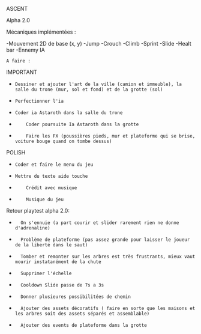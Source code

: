 ASCENT

Alpha 2.0 

Mécaniques implémentées : 

-Mouvement 2D de base (x, y)
-Jump
-Crouch
-Climb
-Sprint
-Slide
-Healt bar
-Ennemy IA


	A faire :
IMPORTANT	
-	  Dessiner et ajouter l'art de la ville (camion et immeuble), la salle du trone (mur, sol et fond) et de la grotte (sol)	
-	  Perfectionner l'ia
-	  Coder ia Astaroth dans la salle du trone
-         Coder poursuite Ia Astaroth dans la grotte
-         Faire les FX (poussières pieds, mur et plateforme qui se brise, voiture bouge quand on tombe dessus)

POLISH	
-	  Coder et faire le menu du jeu
-	  Mettre du texte aide touche
-         Crédit avec musique
-         Musique du jeu 

Retour playtest alpha 2.0: 
-       On s'ennuie (a part courir et slider rarement rien ne donne d'adrenaline)
-       Problème de plateforme (pas assez grande pour laisser le joueur de la liberté dans le saut)
-       Tomber et remonter sur les arbres est très frustrants, mieux vaut mourir instatanément de la chute
-       Supprimer l'échelle
-       Cooldown Slide passe de 7s a 3s
-       Donner plusieures possibilitées de chemin 
-       Ajouter des assets décoratifs ( faire en sorte que les maisons et les arbres soit des assets séparés et assemblable)
-       Ajouter des events de plateforme dans la grotte 



